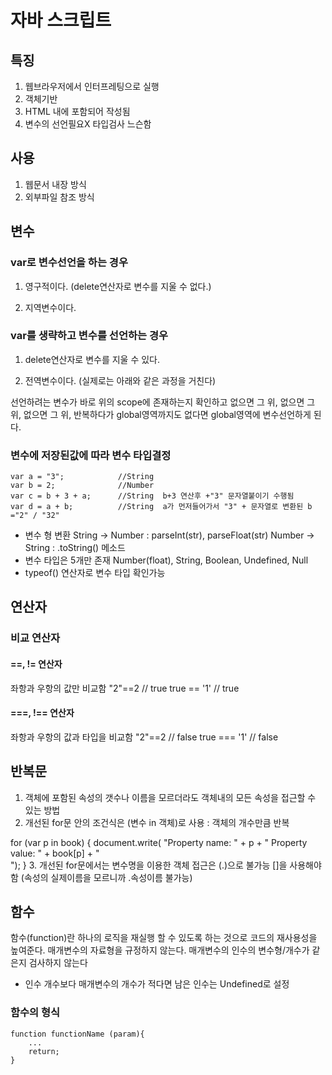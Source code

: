 # 자바 스크립트


## 특징
1. 웹브라우저에서 인터프레팅으로 실행
2. 객체기반
3. HTML 내에 포함되어 작성됨
4. 변수의 선언필요X 타입검사 느슨함

## 사용
1. 웹문서 내장 방식
    <script type = "text/javascript">
      //자바스크립트 코드
    </script>
2. 외부파일 참조 방식
    <script type="text/javascript" src="myscript.js"></script>
    <script type="text/javascript" src="http://webclass.me/html5/javascript_example.js"></script>


## 변수

### var로 변수선언을 하는 경우

1. 영구적이다. (delete연산자로 변수를 지울 수 없다.)

2. 지역변수이다.

### var를 생략하고 변수를 선언하는 경우

1. delete연산자로 변수를 지울 수 있다.

2. 전역변수이다. (실제로는 아래와 같은 과정을 거친다)

선언하려는 변수가 바로 위의 scope에 존재하는지 확인하고 없으면 그 위, 없으면 그 위, 없으면 그 위, 반복하다가 global영역까지도 없다면 global영역에 변수선언하게 된다.

### 변수에 저장된값에 따라 변수 타입결정
    var a = "3";            //String
    var b = 2;              //Number
    var c = b + 3 + a;      //String  b+3 연산후 +"3" 문자열붙이기 수행됨
    var d = a + b;          //String  a가 먼저들어가서 "3" + 문자열로 변환된 b ="2" / "32"

+ 변수 형 변환
    String -> Number : parseInt(str), parseFloat(str)
    Number -> String : .toString() 메소드
+ 변수 타입은 5개만 존재
    Number(float), String, Boolean, Undefined, Null
+ typeof() 연산자로 변수 타입 확인가능


## 연산자


### 비교 연산자

#### ==, != 연산자

좌항과 우항의 값만 비교함
"2"==2          // true
true == '1'     // true

#### ===, !== 연산자 

좌항과 우항의 값과 타입을 비교함
"2"==2          // false
true === '1'    // false

## 반복문
1. 객체에 포함된 속성의 갯수나 이름을 모르더라도 객체내의 모든 속성을 접근할 수 있는 방법
2. 개선된 for문 안의 조건식은 (변수 in 객체)로 사용 : 객체의 개수만큼 반복

for (var p in book) {
    document.write( "Property name: " + p + " Property value: " + book[p] + "<br/>");
}
3. 개선된 for문에서는 변수명을 이용한 객체 접근은 (.)으로 불가능
    []을 사용해야함 (속성의 실제이름을 모르니까 .속성이름 불가능)


## 함수

함수(function)란 하나의 로직을 재실행 할 수 있도록 하는 것으로 코드의 재사용성을 높여준다.
매개변수의 자료형을 규정하지 않는다.
매개변수의 인수의 변수형/개수가 같은지 검사하지 않는다
+ 인수 개수보다 매개변수의 개수가 적다면 남은 인수는 Undefined로 설정

### 함수의 형식

    function functionName (param){
        ...
        return;
    }



